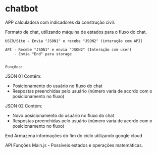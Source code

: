 # chatbot

APP calculadora com indicadores da construção civil. 

Formato de chat, utilizando máquina de estados para o fluxo do chat.

    
    USER/Site - Envia "JSON1" e recebe "JSON2" (interação com API)

    API - Recebe "JSON1" e envia "JSON2" (Interação com user)
        - Envia "End" para storage


    Funções:

JSON 01
    Contém:
  - Posicionamento do usuário no fluxo do chat
  - Respostas preenchidas pelo usuário (número varia de acordo com o posicionamento no fluxo)
  
JSON 02
    Contém:
  - Novo posicionamento do usuário no fluxo do chat
  - Respostas preenchidas pelo usuário (número varia de acordo com o posicionamento no fluxo)
    
End
    Armazena informações do fim do ciclo utilizando google cloud

API
Funções
    Main.js - Possíveis estados e operações matemáticas.
